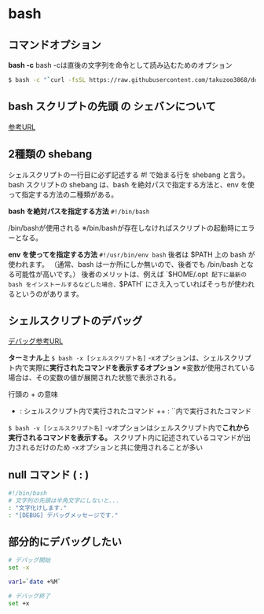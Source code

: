 # bash

## コマンドオプション

**bash -c**
bash -cは直後の文字列を命令として読み込むためのオプション

```sh
$ bash -c "`curl -fsSL https://raw.githubusercontent.com/takuzoo3868/dotfiles/master/setup.sh `"
```

## bash スクリプトの先頭 の シェバンについて

[参考URL](https://moneyforward.com/engineers_blog/2015/05/21/bash-script-tips/)

## 2種類の shebang
シェルスクリプトの一行目に必ず記述する #! で始まる行を shebang と言う。
bash スクリプトの shebang は、bash を絶対パスで指定する方法と、env を使って指定する方法の二種類がある。


**bash を絶対パスを指定する方法**
`#!/bin/bash`

/bin/bashが使用される
※/bin/bashが存在しなければスクリプトの起動時にエラーとなる。

**env を使ってを指定する方法**
`#!/usr/bin/env bash`
後者は $PATH 上の bash が使われます。
（通常、bash は一か所にしか無いので、後者でも /bin/bash となる可能性が高いです。）
後者のメリットは、例えば `$HOME/.opt` 配下に最新の bash をインストールするなどした場合、`$PATH` にさえ入っていればそっちが使われるというのがあります。

## シェルスクリプトのデバッグ

[デバッグ参考URL](https://shellscript.sunone.me/debug.html)

**ターミナル上**
`$ bash -x [シェルスクリプト名]`
-xオプションは、シェルスクリプト内で実際に**実行されたコマンドを表示するオプション**
※変数が使用されている場合は、その変数の値が展開された状態で表示される。

行頭の + の意味

+ : シェルスクリプト内で実行されたコマンド
++ : ``内で実行されたコマンド

`$ bash -v [シェルスクリプト名]`
-vオプションはシェルスクリプト内で**これから実行されるコマンドを表示する。**
スクリプト内に記述されているコマンドが出力されるだけのため -xオプションと共に使用されることが多い

## null コマンド ( : )

```sh
#!/bin/bash
# 文字列の先頭は半角文字にしないと...
: "文字化けします."
: "[DEBUG] デバッグメッセージです."
```

## 部分的にデバッグしたい

```sh
# デバッグ開始
set -x

var1=`date +%M`

# デバッグ終了
set +x
```

